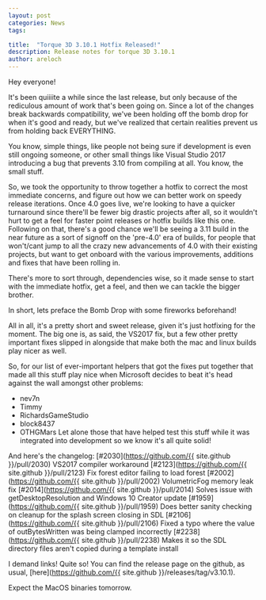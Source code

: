 ```yaml
---
layout: post
categories: News
tags: 

title:  "Torque 3D 3.10.1 Hotfix Released!"
description: Release notes for torque 3D 3.10.1
author: areloch
---
```


Hey everyone!

It's been quiiiite a while since the last release, but only because of the rediculous amount of work that's been going on. Since a lot of the changes break backwards compatibility, we've been holding off the bomb drop for when it's good and ready, but we've realized that certain realities prevent us from holding back EVERYTHING.

You know, simple things, like people not being sure if development is even still ongoing someone, or other small things like Visual Studio 2017 introducing a bug that prevents 3.10 from compiling at all. You know, the small stuff.

So, we took the opportunity to throw together a hotfix to correct the most immediate concerns, and figure out how we can better work on speedy release iterations. Once 4.0 goes live, we're looking to have a quicker turnaround since there'll be fewer big drastic projects after all, so it wouldn't hurt to get a feel for faster point releases or hotfix builds like this one. Following on that, there's a good chance we'll be seeing a 3.11 build in the near future as a sort of signoff on the 'pre-4.0' era of builds, for people that won't/cant jump to all the crazy new advancements of 4.0 with their existing projects, but want to get onboard with the various improvements, additions and fixes that have been rolling in.

There's more to sort through, dependencies wise, so it made sense to start with the immediate hotfix, get a feel, and then we can tackle the bigger brother.

In short, lets preface the Bomb Drop with some fireworks beforehand!

All in all, it's a pretty short and sweet release, given it's just hotfixing for the moment. The big one is, as said, the VS2017 fix, but a few other pretty important fixes slipped in alongside that make both the mac and linux builds play nicer as well.

So, for our list of ever-important helpers that got the fixes put together that made all this stuff play nice when Microsoft decides to beat it's head against the wall amongst other problems:
* nev7n
* Timmy
* RichardsGameStudio
* block8437
* OTHGMars
Let alone those that have helped test this stuff while it was integrated into development so we know it's all quite solid!

And here's the changelog:
[#2030](https://github.com/{{ site.github }}/pull/2030) VS2017 compiler workaround
[#2123](https://github.com/{{ site.github }}/pull/2123) Fix forest editor failing to load forest
[#2002](https://github.com/{{ site.github }}/pull/2002) VolumetricFog memory leak fix
[#2014](https://github.com/{{ site.github }}/pull/2014) Solves issue with getDesktopResolution and Windows 10 Creator update
[#1959](https://github.com/{{ site.github }}/pull/1959) Does better sanity checking on cleanup for the splash screen closing in SDL
[#2106](https://github.com/{{ site.github }}/pull/2106) Fixed a typo where the value of outBytesWritten was being clamped incorrectly
[#2238](https://github.com/{{ site.github }}/pull/2238) Makes it so the SDL directory files aren't copied during a template install

I demand links!
Quite so! You can find the release page on the github, as usual, [here](https://github.com/{{ site.github }}/releases/tag/v3.10.1).

Expect the MacOS binaries tomorrow.